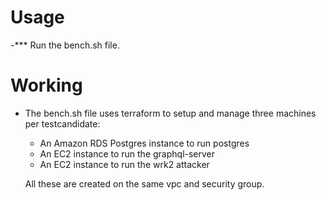 
# Usage
-*** Run the bench.sh file.


# Working
- The bench.sh file uses terraform to setup and manage three machines per testcandidate:
  - An Amazon RDS Postgres instance to run postgres
  - An EC2 instance to run the graphql-server
  - An EC2 instance to run the wrk2 attacker

  All these are created on the same vpc and security group.


